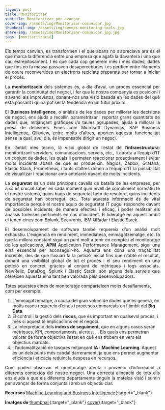 ```yaml
---
layout: post
title: Monitoritzar
subtitle: Monitoritzar per avançar
cover-img: /assets/img/Monitorizar-comunicar.jpg
thumbnail-img: /assets/img/devops-monitoring-tools.jpg
share-img: /assets/img/Monitorizar-comunicar.jpg.jpg
tags: [monitorització]
---
```


<p align="justify">Els temps canvien, es transformen i el que abans no s’apreciava ara és el que marca la diferència entre una empresa que agafa la davantera i una que cau estrepitosament. I és que cada cop generem més i més dades; dades que fins no fa massa passaven desapercebudes i es perdien entre filaments de coure reconvertides en electrons reciclats preparats per tornar a iniciar el procés.</p>

<p align="justify">La <b>monitorització</b> dels sistemes és, a dia d’avui, un procés essencial per garantir la continuïtat del negoci, i fer que la nostra companyia es posicioni i s’avanci als imprevistos, donant-nos una visió basada en les dades del què està passant i quina pot ser la tendència en un futur pròxim.</p>

<p align="justify">El <b>Business Intelligence</b>, o anàlisis de les dades per millorar les decisions de negoci, ens ajuda a recollir, parametritzar i reportar grans quantitats de dades que, mitjançant gràfiques i/o taules agrupades, ajuda a millorar la presa de decisions. Eines com Microsoft Dynamics, SAP Business Intelligense, Qlikview, entre molts d’altres, aporten aquesta funcionalitat sense la qual, avui dia, és impensable dirigir un negoci.</p>

<p align="justify">En l’àmbit més tècnic, la visió global de l’estat de l’<b>infraestructura</b>: monitoritzant servidors, comunicacions, serveis, etc., li aporta a l’equip d’IT un conjunt de dades, les quals li permeten reaccionar proactivament i evitar molts incidents abans de que es produeixin. Nagios, Zabbix, Grafana, Elastic Stack, Prometheus, i tants d’altres donen a l’equip d’IT la possibilitat de visualitzar i reaccionar amb antelació davant de molts incidents.</p>

<p align="justify">La <b>seguretat</b> és un dels principals cavalls de batalla de les empreses, per això és crucial saber en cada moment quin nivell de compliment normatiu té el nostre sistema, quins bugs de seguretat hem de resoldre, quins incidents de seguretat han ocorregut, etc.. Tota aquesta informació és de vital importància perquè el nostre equip de seguretat IT pugui respondre davant de possibles incidents, de manera efectiva i eficaç, i poder realitzar els anàlisis forenses pertinents en cas d’incident. El lideratge en aquest ambit el tenen eines com Splunk, Securonix, IBM QRadar i Elastic Stack.</p>

<p align="justify">El desenvolupament de software també requereix d’un anàlisi molt exhaustiu. L'exigència en rendiment, immediatesa, emmagatzematge, etc. fa que la millora constant sigui un punt molt a tenir en compte i el monitoratge de les aplicacions, <b>APM</b> Application Performance Management, sigui una eina essencial per aconseguir-ho. Aquesta ens dóna una traçabilitat increible, des de que l’usuari fa la petició inicial fins que n’obté el resultat, donant una visibilitat global de tot el procés i el seu rendiment en una petició en concret, gràcies al conjunt de mètriques i logs associats. NewRelic, DataDog, Splunk i Elastic Stack, són alguns dels serveis que ofereixen aquesta eina tant ben valorada pels desenvolupadors.</p>

Totes aquestes eines de monitoratge comparteixen molts desafiaments, com per exemple:  
1. L’emmagatzematge, a causa del gran volum de dades que es genera, en molts casos requereix d’eines i procesos emmarcats en l'àmbit del **Big Data**.  
2. El control i la gestió dels **riscos**, que és important en qualsevol procés, i més si aquest té implicacions en el negoci.  
3. La interpretació dels **índexs de seguiment**, que en alguns casos serán mètriques, KPI, comportaments, alertes, … Els quals ens permetran valorar de forma objectiva l’estat en què ens trobem en vers els objectius marcats.  
4. I l’automatització de tasques mitjançant **IA** i **Machine Learning**. Aquest és un dels punts més cabdal darrerament, ja que ens permet augmentar eficiència i eficàcia reduint la despesa en recursos.

<p align="justify">Com podeu observar el monitoratge afecta i proveeix d’informació a diferents contextos del nostre negoci. Una correcta alineació de tots ells ens ajuda a que els diferents departaments tinguin la mateixa visió i sumin per avançar de forma conjunta i amb un objectiu clar.</p>

**Recursos** 
[Machine Learning and Business Intelligence](https://www.forbes.com/sites/forbestechcouncil/2019/10/30/12-impactful-ways-to-incorporate-machine-learning-into-business-intelligence/?sh=6879551f6194){:target="_blank"}

**Imatges de**
[thumbnail](https://www.linkeit.com/blog/main-devops-monitoring-tools){:target="_blank"}
[cover](https://www.acceso360.com/por-que-monitorizar-para-comunicar/){:target="_blank"}
